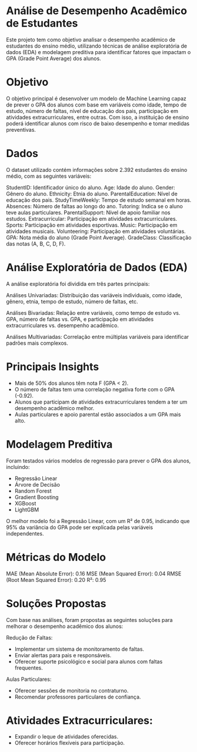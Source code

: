 # Análise de Desempenho Acadêmico de Estudantes
Este projeto tem como objetivo analisar o desempenho acadêmico de estudantes do ensino médio, utilizando técnicas de análise exploratória de dados (EDA) e modelagem preditiva para identificar fatores que impactam o GPA (Grade Point Average) dos alunos.

# Objetivo
O objetivo principal é desenvolver um modelo de Machine Learning capaz de prever o GPA dos alunos com base em variáveis como idade, tempo de estudo, número de faltas, nível de educação dos pais, participação em atividades extracurriculares, entre outras. Com isso, a instituição de ensino poderá identificar alunos com risco de baixo desempenho e tomar medidas preventivas.

# Dados
O dataset utilizado contém informações sobre 2.392 estudantes do ensino médio, com as seguintes variáveis:

StudentID: Identificador único do aluno.
Age: Idade do aluno.
Gender: Gênero do aluno.
Ethnicity: Etnia do aluno.
ParentalEducation: Nível de educação dos pais.
StudyTimeWeekly: Tempo de estudo semanal em horas.
Absences: Número de faltas ao longo do ano.
Tutoring: Indica se o aluno teve aulas particulares.
ParentalSupport: Nível de apoio familiar nos estudos.
Extracurricular: Participação em atividades extracurriculares.
Sports: Participação em atividades esportivas.
Music: Participação em atividades musicais.
Volunteering: Participação em atividades voluntárias.
GPA: Nota média do aluno (Grade Point Average).
GradeClass: Classificação das notas (A, B, C, D, F).

# Análise Exploratória de Dados (EDA)
A análise exploratória foi dividida em três partes principais:

Análises Univariadas: Distribuição das variáveis individuais, como idade, gênero, etnia, tempo de estudo, número de faltas, etc.

Análises Bivariadas: Relação entre variáveis, como tempo de estudo vs. GPA, número de faltas vs. GPA, e participação em atividades extracurriculares vs. desempenho acadêmico.

Análises Multivariadas: Correlação entre múltiplas variáveis para identificar padrões mais complexos.

# Principais Insights
- Mais de 50% dos alunos têm nota F (GPA < 2).
- O número de faltas tem uma correlação negativa forte com o GPA (-0.92).
- Alunos que participam de atividades extracurriculares tendem a ter um desempenho acadêmico melhor.
- Aulas particulares e apoio parental estão associados a um GPA mais alto.

# Modelagem Preditiva
Foram testados vários modelos de regressão para prever o GPA dos alunos, incluindo:

- Regressão Linear
- Árvore de Decisão
- Random Forest
- Gradient Boosting
- XGBoost
- LightGBM

O melhor modelo foi a Regressão Linear, com um R² de 0.95, indicando que 95% da variância do GPA pode ser explicada pelas variáveis independentes.

# Métricas do Modelo

MAE (Mean Absolute Error): 0.16
MSE (Mean Squared Error): 0.04
RMSE (Root Mean Squared Error): 0.20
R²: 0.95

# Soluções Propostas
Com base nas análises, foram propostas as seguintes soluções para melhorar o desempenho acadêmico dos alunos:

Redução de Faltas:

- Implementar um sistema de monitoramento de faltas.
- Enviar alertas para pais e responsáveis.
- Oferecer suporte psicológico e social para alunos com faltas frequentes.

Aulas Particulares:

- Oferecer sessões de monitoria no contraturno.
- Recomendar professores particulares de confiança.

# Atividades Extracurriculares:
- Expandir o leque de atividades oferecidas.
- Oferecer horários flexíveis para participação.
